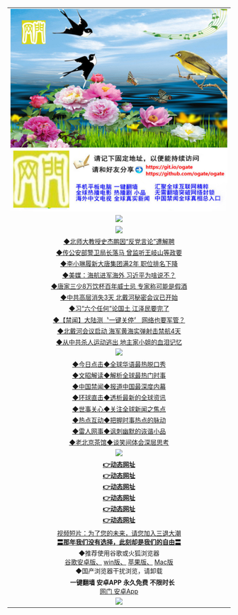 <table>
  <tr>
    <td align=center><img src="https://github.com/gyhhx/image/blob/master/gy1.jpg" /></td>
  </tr>
  <tr>
  <td align=center><img src="https://github.com/gyhhx/image-upload/blob/master/%E5%BE%AE%E4%BF%A1%E8%AF%B4%E6%98%8E4.jpg" />
  </td>
  </tr>
   <tr>
    <td align=center><img src="https://github.com/gyhhx/image-upload/blob/master/yaowen.jpg" /></td>
  </tr>
 <tr>
<td align=center>
<a href="https://s3.amazonaws.com/ogate/oGate.htm?c828371&from=gityw">◆北师大教授史杰鹏因“反党言论”遭解聘</a><br/>
</td>
   </tr>
<tr>
<td align=center>
<a href="https://s3.amazonaws.com/ogate/oGate.htm?c828368&from=gityw">◆传公安部警卫局长落马 曾监听王岐山等政要</a><br/>
</td>
  </tr>
  <tr>
<td align=center>
<a href="https://s3.amazonaws.com/ogate/oGate.htm?c828353&from=gityw">◆李小琳履新大唐集团满2年 职位排名下降</a><br/>
 </td>
  </tr>
   <tr>
<td align=center>
<a href="https://s3.amazonaws.com/ogate/oGate.htm?c828350&from=gityw">◆美媒：海航进军海外 习近平为啥说不？</a><br/>
</td>
   </tr>
 <tr>
<td align=center>
<a href="https://s3.amazonaws.com/ogate/oGate.htm?c828322&from=gityw">◆唐家三少8万饮杯百年威士忌 专家称可能是假酒</a><br/>
</td>
   </tr>
 <tr>
<td align=center>
<a href="https://s3.amazonaws.com/ogate/oGate.htm?c828329&from=gityw">◆中共高层消失3天 北戴河秘密会议已开始</a><br/>
</td>
   </tr>
 <tr>
<td align=center>
<a href="https://s3.amazonaws.com/ogate/oGate.htm?c828250&from=gityw">◆习“六个任何”论国土 江泽民要完了</a><br/>
</td>
   </tr>
 <tr>
<td align=center>
<a href="https://s3.amazonaws.com/ogate/oGate.htm?c828318&from=gyyw">◆【禁闻】大陆测〝一键关停〞 网络也要军管？</a><br/>
</td>
   </tr>
    <tr>
<td align=center>
<a href="https://s3.amazonaws.com/ogate/oGate.htm?c828316&from=gityw">◆北戴河会议启动 海军黄海实弹射击禁航4天</a><br/>
</td>
  </tr>
 <tr>
<td align=center>
<a href="https://s3.amazonaws.com/ogate/oGate.htm?c816833_2_958&from=gityw">◆从中共杀人运动逃出 地主家小姐的血泪记忆</a><br/>
</td>
   </tr> 
    <tr>
    <td align=center><img src="https://github.com/gyhhx/image-upload/blob/master/shipin.jpg" /></td>
  </tr>
    
 <tr>
    <td align=center>    
<a href="https://s3.amazonaws.com/ogate/oGate.htm?c816850&from=gityw">◆今日点击◆全球华语最热脱口秀</a><br/>
    </td>
  </tr>
  <tr>
    <td align=center>
<a href="https://s3.amazonaws.com/ogate/oGate.htm?c816857&from=gityw">◆文昭解读◆解析全球最热门时事</a><br/>
    </td>
  </tr>
  <tr>
    <td align=center>
<a href="https://s3.amazonaws.com/ogate/oGate.htm?c816860&from=gityw">◆中国禁闻◆报道中国最深度内幕</a><br/>
   </tr>
  <tr>
      <td align=center>
<a href=https://s3.amazonaws.com/ogate/oGate.htm?c816855&from=gityw ">◆环球直击◆透析最新的全球资讯</a><br/>
   </tr>
   <tr>
      <td align=center>
<a href="https://s3.amazonaws.com/ogate/oGate.htm?c816851&from=gityw ">◆世事关心◆关注全球新闻之焦点</a><br/>
   </tr>
   <tr>
      <td align=center>
<a href="https://s3.amazonaws.com/ogate/oGate.htm?c816852&from=gityw">◆热点互动◆把握时事热点的脉动</a><br/>
   </tr>
   <tr>
      <td align=center>
<a href="https://s3.amazonaws.com/ogate/oGate.htm?c816694&from=gityw">◆雷人网事◆讽刺幽默的诙谐小品</a><br/>
   </tr>
   <tr>
      <td align=center>
<a href="https://s3.amazonaws.com/ogate/oGate.htm?c816650&from=gityw">◆老北京茶馆◆谈笑间体会深层思考</a><br/>
   </tr>
    <tr>
    <td align=center><img src="https://github.com/gyhhx/image-upload/blob/master/tongdao2.jpg" /></td>
  </tr>
    <tr>
      <td align=center>
      <a href="https://s3.amazonaws.com/ogate/oGate.htm?from=gygit2"><b>👉动态网址</b><br/</a>
      <a href="https://s3-us-west-1.amazonaws.com/ogaten/oGate.htm?from=gygit1"><b>👉动态网址</b><br/</a>
      <a href="https://s3.us-east-2.amazonaws.com/ogateh/oGate.htm?from=gygit3"><b>👉动态网址</b><br/></a>
      <a href="https://s3.eu-west-2.amazonaws.com/ogatel/oGate.htm?from=gygit4"><b>👉动态网址</b><br/</a>
      <a href="https://s3.eu-central-1.amazonaws.com/ogatef/oGate.htm?from=gygit5"><b>👉动态网址</b><br/</a>
      <a href="https://s3.ap-south-1.amazonaws.com/ogatem/oGate.htm?from=gygit6"><b>👉动态网址</b><br/</a>
    </td>
  </tr>
  <tr>
  <td align=center>
  <a href="https://s3.amazonaws.com/ogate/oGate.htm?c816846_2_1&from=gitSTV">视频短片：为了您的未来，请您加入三退大潮</a><br/>
      <a href="https://s3.amazonaws.com/ogate/oGate.htm?ogST.aspx&from=gitST"><b>〓那年我们没有选择，此刻却是我们的自由〓<br/></a>
      </td>
  </tr>
  <tr>
    <td align=center>
◆推荐使用谷歌或火狐浏览器<br/>
<a href="https://chrome.cn.uptodown.com/android">谷歌安卓版、</a>
<a href="https://google-chrome.cn.uptodown.com/windows">win版、</a>
<a href="https://chrome.cn.uptodown.com/iphone">苹果版、</a>
<a href="https://google-chrome.cn.uptodown.com/mac">Mac版</a><br/>
◆国产浏览器干扰浏览，请卸载<br/>
</td>
  </tr>
   <tr>
    <td align=center>
     <b>一键翻墙 安卓APP 永久免费 不限时长</b><br/> 
 <a href="http://t.cn/R9CXNjb">网门 安卓App</a><br/>
    </td>
    </tr>
    
  <tr>
    <td align=center><img src="https://cloud.githubusercontent.com/assets/11880933/15631437/70d0a74e-259d-11e6-946f-6237b4b657bd.jpg"/></td>
  </tr>
</table>    
